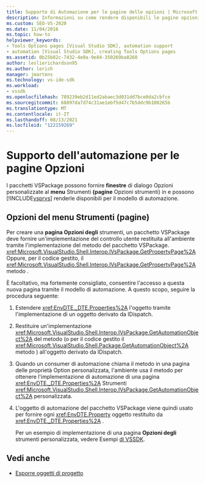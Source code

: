 ```yaml
---
title: Supporto di Automazione per le pagine delle opzioni | Microsoft Docs
description: Informazioni su come rendere disponibili le pagine opzioni degli strumenti personalizzate in VSPackage per il Visual Studio di automazione.
ms.custom: SEO-VS-2020
ms.date: 11/04/2016
ms.topic: how-to
helpviewer_keywords:
- Tools Options pages [Visual Studio SDK], automation support
- automation [Visual Studio SDK], creating Tools Options pages
ms.assetid: 0b25b82c-7432-4e0a-9e84-350269ba8260
author: leslierichardson95
ms.author: lerich
manager: jmartens
ms.technology: vs-ide-sdk
ms.workload:
- vssdk
ms.openlocfilehash: 789239eb2d11ed2abaec3d031dd7bce0da2cbfce
ms.sourcegitcommit: 68897da7d74c31ae1ebf5d47c7b5ddc9b108265b
ms.translationtype: MT
ms.contentlocale: it-IT
ms.lasthandoff: 08/13/2021
ms.locfileid: "122159269"
---
```

# <a name="automation-support-for-options-pages"></a>Supporto dell'automazione per le pagine Opzioni
I pacchetti VSPackage possono fornire **finestre** di dialogo Opzioni personalizzate al **menu** Strumenti **(pagine** Opzioni strumenti) in e possono [!INCLUDE[vsprvs](../../code-quality/includes/vsprvs_md.md)] renderle disponibili per il modello di automazione.

## <a name="tools-options-pages"></a>Opzioni del menu Strumenti (pagine)
 Per creare una **pagina Opzioni degli** strumenti, un pacchetto VSPackage deve fornire un'implementazione del controllo utente restituita all'ambiente tramite l'implementazione del metodo del pacchetto VSPackage. <xref:Microsoft.VisualStudio.Shell.Interop.IVsPackage.GetPropertyPage%2A> Oppure, per il codice gestito, il <xref:Microsoft.VisualStudio.Shell.Interop.IVsPackage.GetPropertyPage%2A> metodo .

 È facoltativo, ma fortemente consigliato, consentire l'accesso a questa nuova pagina tramite il modello di automazione. A questo scopo, seguire la procedura seguente:

1. Estendere <xref:EnvDTE._DTE.Properties%2A> l'oggetto tramite l'implementazione di un oggetto derivato da IDispatch.

2. Restituire un'implementazione <xref:Microsoft.VisualStudio.Shell.Interop.IVsPackage.GetAutomationObject%2A> del metodo (o per il codice gestito il <xref:Microsoft.VisualStudio.Shell.Package.GetAutomationObject%2A> metodo ) all'oggetto derivato da IDispatch.

3. Quando un consumer di automazione chiama il metodo in una pagina delle proprietà Option personalizzata, l'ambiente usa il metodo per ottenere l'implementazione di automazione di una pagina <xref:EnvDTE._DTE.Properties%2A> Strumenti  <xref:Microsoft.VisualStudio.Shell.Interop.IVsPackage.GetAutomationObject%2A> personalizzata. 

4. L'oggetto di automazione del pacchetto VSPackage viene quindi usato per fornire ogni <xref:EnvDTE.Property> oggetto restituito da <xref:EnvDTE._DTE.Properties%2A> .

   Per un esempio di implementazione di una pagina **Opzioni degli** strumenti personalizzata, vedere Esempi [di VSSDK](https://github.com/Microsoft/VSSDK-Extensibility-Samples).

## <a name="see-also"></a>Vedi anche
- [Esporre oggetti di progetto](../../extensibility/internals/exposing-project-objects.md)
